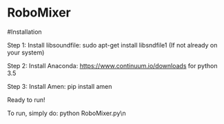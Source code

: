 # RoboMixer

#Installation

Step 1: Install libsoundfile: sudo apt-get install libsndfile1  (If not already on your system)

Step 2: Install Anaconda: https://www.continuum.io/downloads for python 3.5

Step 3: Install Amen: pip install amen

Ready to run!

To run, simply do: python RoboMixer.py\n
